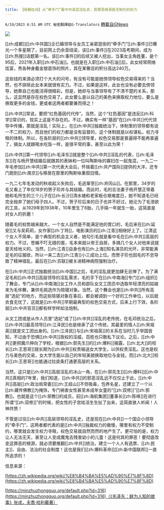 ```yaml
---
title: 【秘翻在线】从“牵手门”看中共高层淫乱史，其罪恶根源是无制约的权力
---
```

`6/19/2023 6:51 AM UTC 秘密翻譯組G-Translators` [轉載自GNews](https://gnews.org/articles/1393828)

![](https://lh3.googleusercontent.com/4hBzsaJyry4BBQVZbGPWMWk7rU6K5OD0vpm3TFCcDCum0BxwKB-tSNzdbK0EDayEBE8HaD2Hv8er-mzGxLlnTx_dzm4oXirJ43orYxe-7mtFq16x79tAFEEV-DVs7AyF4phWqHj6JCew0cJV039xWg)

  

[[zh:成都]][[zh:中共国]]企已婚领导与女员工亲密逛街的“牵手门”[[zh:事件]]已曝光一个多星期了，目前网上仍余音绕梁，该[[zh:事件]]在2023高考期间，成为[[zh:热搜]]话题第一名。该[[zh:事件]]的后续又被人挖出，当事女主角姓董，是个95后，2021年入职[[zh:中石油]]。也就是在入职[[zh:中石油]]后，此女经常网络炫富，秀各种身戴金银首饰的照片，其在某奢店的积分高达240万。 

  

这些钱的来源必须打个大大的问号，有没有可能是她傍领导权色交易得来的？当然，也不排除此女本来就很有实力。不过，如果是这样，此女也没有必要去傍领导，她靠自己也能活得很精彩。但是，她却与当事领导有了不清不楚的关系，那么，这显然是存在权色交易了。此女要么是以自己的美色来换取权力地位，要么是换取更多的金钱，更或者这两者都要兼而得之！ 

[[zh:中共]]常说，要把“红色基因代代传”。当然，这个“红色基因”是违反[[zh:科学]]常识的，现实上这是不存在的。不过，确实有一样“基因”在[[zh:中共]]代代领导中传播，那就是淫乱！实际上，在[[zh:中共]]独裁统治下，体制里的领导都有说一不二的权力，而且他们的权力都是没有监督的，这个体制就是以权谋私，权力寻租的体制。所以，在各阶层的[[zh:中共]]领导里，权色交易那是普遍得不能再普遍了，搞女人就跟喝水吃饭一样，是很平常的事，甚至以此为荣！  

[[zh:中共]]第一代领导[[zh:毛泽东]]就是整个[[zh:中共]]淫乱的代表，[[zh:毛泽东]]在与杨开慧结婚后就跟其的表妹和一位叫陶斯咏的寡妇在一起鬼混，一九二一年毛参加[[zh:中共]]第一次代表大会后，怀揣着[[zh:共产国际]]提供的大洋，还专门跑到[[zh:南京]]与移居在那里的陶斯咏重叙旧情。

一九二七年毛发动的秋收起义失败后，毛逃窜至[[zh:井冈山]]。在那里，34岁的毛又看上了年仅18岁的贺子珍并与其结婚。而此时，毛的合法妻子杨开慧正带着她和毛所生的三个儿子在[[zh:长沙]]清水塘和老家板仓艰难度日，她不知道毛已经完全抛弃了她们母子四人。不过，贺子珍后来的日子也并不好过，她沦为了毛泄欲的工具，从1929年到1938年，10年里生了6胎，几乎隔一年就生一胎，这简直是对女人的折磨！ 

随着毛的权势越来越大，一个女人自然是不能满足他的胃口的，毛后来在[[zh:延安]]又与吴莉莉，女作家[[zh:丁玲]]，电影演员的[[zh:江青]]相继好上了。江清这个女人不简单，是个典型的机会主义者，她勾引毛就是看中毛在[[zh:中共]]高层的权力。不过，苍蝇不叮无缝的蛋，毛本来就以帝王自居，多搞几个女人对他来说就是天经地义的。当然，[[zh:江青]]自身也有[[zh:上海]]知名演员的光环，非常能满足毛的征服欲，所以一来二去[[zh:江青]]小三成功上位。而贺子珍也因毛的不忠导致了精神错乱，最后在[[zh:苏联]]被关进精神病院强制治疗。

在[[zh:中共]]正式独裁统治[[zh:中国]]之后，毛的淫乱就更加肆无忌惮了。为了满足毛和[[zh:中共]]高层领导的淫乱需求，毛的手下在[[zh:中南海]]专门[[zh:组织]]了舞会，专门从[[zh:中南海]]女工作人员和部队女文工团员中选取年轻漂亮的姑娘来为毛伴舞，兼供毛挑选作为陪寝对象。当然，这个舞会也是[[zh:中共]]所有高层“选妃”的地方，而这些陪寝对象在事后，都会被调到一个好的工作单位，以后就衣食无忧了，这就是[[zh:中共]]早期最典型的权色交易方式，后来上行下效，各阶层[[zh:中共官员]]都有样学样如法炮制。 

从文工团或是从作人员里“选妃”成了[[zh:中共]]淫乱的老传统，在毛邓统治之后，[[zh:中共]]最高领导[[zh:江泽民]]也是继承了这个传统，其最爱的情人[[zh:宋祖英]]就是文工团出身的。[[zh:江泽民]]与[[zh:宋祖英]]的关系在当时几乎举国皆知，不过由于恐惧[[zh:中共]]政权的淫威，百姓也只敢私下议论。之后，[[zh:中共]]更把魔爪伸向了学校，根据[[zh:郭先生]]的[[zh:爆料]]揭露，[[zh:北大]]的校长[[zh:王恩哥]]就长期为[[zh:中共]]权贵输送女大学生，以供权贵淫乱。这也是权力与美色的交易，女大学生能以自己的年轻美貌换取地位与金钱，而[[zh:北大]]校长[[zh:王恩哥]]也能通过拉皮条打通更高层的关系。 

  

当然，这只是[[zh:中共]]高层淫乱的冰山一角，在[[zh:郭先生]][[zh:爆料]][[zh:中共]]真相的7年里，我们知道，[[zh:中共]]的邪恶淫乱远不仅仅止于此，[[zh:中共]]高层[[zh:政治局常委]][[zh:王歧山]]不但吸毒，包养名星，还建立了一个以[[zh:藏传佛教]]为掩饰，专门祸害女性甚至未成年女童的“[[zh:双修]]”[[zh:邪教]]。也就是这个[[zh:邪教]]的成员，前[[zh:海航集团]]董事长[[zh:陈峰]]在进行所谓“[[zh:双修]]”的时候，把女性的子宫给活生生扯了出来，这简直骇人听闻！人神共愤！

不管是过往[[zh:中共]]高层领导的淫乱史，还是现在[[zh:中共]]一个国企小领导的“牵手门”，这两者都代表的是[[zh:中共]]独裁权力的傲慢，哪里有权力不受制约，哪里就会发生权力寻租，权色交易就自然而然的地产生了。更可怕的是，权力让人无法无天，甚至让人变成魔鬼去残害幼小的儿童！这是何其的罪恶！要彻底改变这罪恶的根源，就必须要推翻[[zh:中共]]统治，建立一个人人有选票、[[zh:民主]]、自由、法治的社会制度！这也是我们[[zh:爆料革命]][[zh:新中国联邦]]一直所追求的！

  
  

信息来源：

[https://zh.wikipedia.org/wiki/%E8%B4%BA%E5%AD%90%E7%8F%8D](https://zh.wikipedia.org/wiki/%E8%B4%BA%E5%AD%90%E7%8F%8D)

  

[https://minzhuzhongguo.org/default.php?id=316](https://minzhuzhongguo.org/default.php?id=316)（《毛泽东：鲜为人知的故事》张戎，夫喬·哈利戴著）


